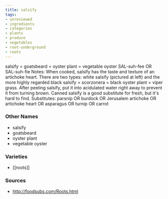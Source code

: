 ```yaml
---
title: salsify
tags:
- unreviewed
- ingredients
- categories
- plants
- produce
- vegetables
- root-underground
- roots
---
```

salsify = goatsbeard = oyster plant = vegetable oyster SAL-suh-fee OR SAL-suh-fie Notes: When cooked, salsify has the taste and texture of an artichoke heart. There are two types: white salsify (pictured at left) and the more highly regarded black salsify = scorzonera = black oyster plant = viper grass. After peeling salsify, put it into acidulated water right away to prevent it from turning brown. Canned salsify is a good substitute for fresh, but it's hard to find. Substitutes: parsnip OR burdock OR Jerusalem artichoke OR artichoke heart OR asparagus OR turnip OR carrot

### Other Names

* salsify
* goatsbeard
* oyster plant
* vegetable oyster

### Varieties

* [[roots]]

### Sources
* http://foodsubs.com/Roots.html
